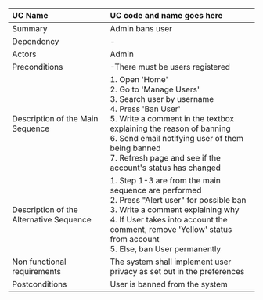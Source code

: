 | UC Name	  | UC code and name goes here |
| :---        |    :----  |
| Summary      | Admin bans user    |
| Dependency   | -  |
| Actors   | Admin     |
| Preconditions   | -There must be users registered    |
| Description of the Main Sequence   | 1.	Open 'Home'  <br>  2. Go to 'Manage Users' <br> 3. Search user by username <br> 4.	  Press 'Ban User' <br> 5. Write a comment in the textbox explaining the reason of banning  <br> 6. Send email notifying user of them being banned <br> 7. Refresh page and see if the account's status has changed   |
| Description of the Alternative Sequence   | 1. Step 1-3 are from the main sequence are performed <br> 2. Press "Alert user" for possible ban <br> 3. Write a comment explaining why <br> 4. If User takes into account the comment, remove 'Yellow' status from account <br> 5. Else, ban User permanently  |
| Non functional requirements   | The system shall implement user privacy as set out in the preferences |
| Postconditions   | User is banned from the system  |

